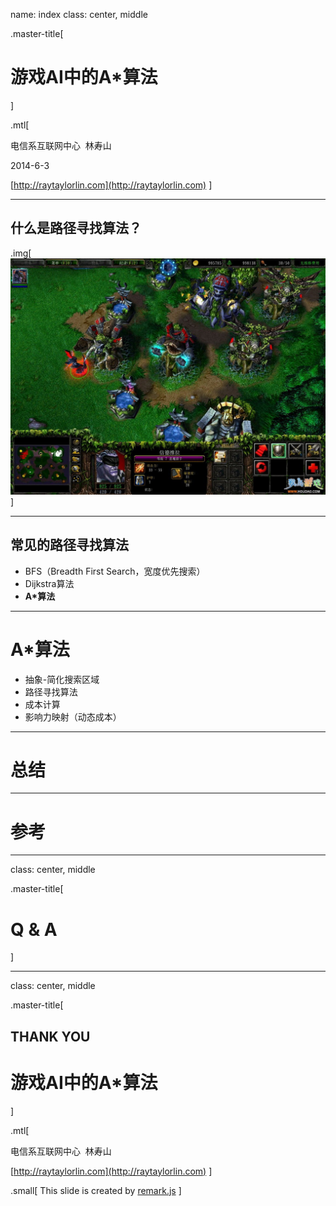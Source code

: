 name: index
class: center, middle 

.master-title[
# 游戏AI中的A*算法
]

.mtl[

电信系互联网中心&nbsp;&nbsp;林寿山

2014-6-3

[http://raytaylorlin.com](http://raytaylorlin.com)
]

---

## 什么是路径寻找算法？

.img[
![魔兽争霸3](images/war3.jpg)
]

---

## 常见的路径寻找算法

* BFS（Breadth First Search，宽度优先搜索）
* Dijkstra算法
* **A*算法**

---

# A*算法

* 抽象-简化搜索区域
* 路径寻找算法
* 成本计算
* 影响力映射（动态成本）

---

# 总结

---

# 参考

---
class: center, middle

.master-title[
# Q & A
]

---
class: center, middle

.master-title[
## THANK YOU

# 游戏AI中的A*算法
]

.mtl[

电信系互联网中心&nbsp;&nbsp;林寿山

[http://raytaylorlin.com](http://raytaylorlin.com)
]

.small[
This slide is created by [remark.js](http://remarkjs.com/)
]